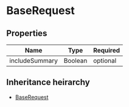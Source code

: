 

# BaseRequest

## Properties

Name | Type | Required
-------- | -------- | --------
includeSummary | Boolean | optional




## Inheritance heirarchy


* [BaseRequest](BaseRequest.md)
